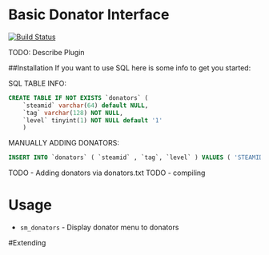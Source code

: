 # Basic Donator Interface
[![Build Status](https://travis-ci.org/CrimsonTautology/sm_map_votes.png?branch=master)](https://travis-ci.org/CrimsonTautology/Core)

TODO: Describe Plugin

##Installation
If you want to use SQL here is some info to get you started:

SQL TABLE INFO:
```sql
CREATE TABLE IF NOT EXISTS `donators` (
    `steamid` varchar(64) default NULL,
    `tag` varchar(128) NOT NULL,
    `level` tinyint(1) NOT NULL default '1'
    )
```

MANUALLY ADDING DONATORS:
```sql
INSERT INTO `donators` ( `steamid` , `tag`, `level` ) VALUES ( 'STEAMID', 'THIS IS A TAG', 5 );
```

TODO - Adding donators via donators.txt
TODO - compiling


# Usage

* `sm_donators` - Display donator menu to donators


#Extending

